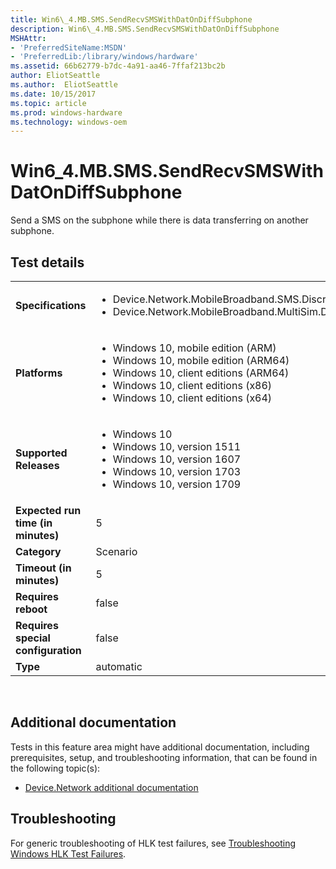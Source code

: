 ```yaml
---
title: Win6\_4.MB.SMS.SendRecvSMSWithDatOnDiffSubphone
description: Win6\_4.MB.SMS.SendRecvSMSWithDatOnDiffSubphone
MSHAttr:
- 'PreferredSiteName:MSDN'
- 'PreferredLib:/library/windows/hardware'
ms.assetid: 66b62779-b7dc-4a91-aa46-7ffaf213bc2b
author: EliotSeattle
ms.author:  EliotSeattle
ms.date: 10/15/2017
ms.topic: article
ms.prod: windows-hardware
ms.technology: windows-oem
---
```


# <span id="p_hlk_test.80ff4446-d7a1-41eb-a44d-18820988cfb7"></span>Win6\_4.MB.SMS.SendRecvSMSWithDatOnDiffSubphone


Send a SMS on the subphone while there is data transferring on another subphone.

## Test details
|||
|---|---|
| **Specifications**  | <ul><li>Device.Network.MobileBroadband.SMS.Discretional</li><li>Device.Network.MobileBroadband.MultiSim.Discretional</li></ul> |  
| **Platforms**   | <ul><li>Windows 10, mobile edition (ARM)</li><li>Windows 10, mobile edition (ARM64)</li><li>Windows 10, client editions (ARM64)</li><li>Windows 10, client editions (x86)</li><li>Windows 10, client editions (x64)</li></ul> |
| **Supported Releases** | <ul><li>Windows 10</li><li>Windows 10, version 1511</li><li>Windows 10, version 1607</li><li>Windows 10, version 1703</li><li>Windows 10, version 1709</li></ul> |
|**Expected run time (in minutes)**| 5 |
|**Category**| Scenario |
|**Timeout (in minutes)**| 5 |
|**Requires reboot**| false |
|**Requires special configuration**| false |
|**Type**| automatic |

 

## <span id="Additional_documentation"></span><span id="additional_documentation"></span><span id="ADDITIONAL_DOCUMENTATION"></span>Additional documentation


Tests in this feature area might have additional documentation, including prerequisites, setup, and troubleshooting information, that can be found in the following topic(s):

-   [Device.Network additional documentation](device-network-additional-documentation.md)

## <span id="Troubleshooting"></span><span id="troubleshooting"></span><span id="TROUBLESHOOTING"></span>Troubleshooting


For generic troubleshooting of HLK test failures, see [Troubleshooting Windows HLK Test Failures](..\user\troubleshooting-windows-hlk-test-failures.md).

 

 






